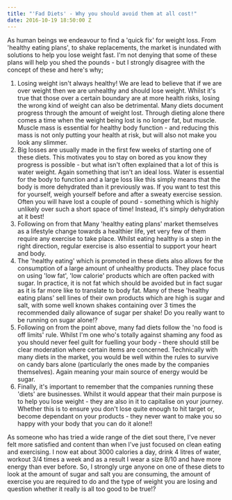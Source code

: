 ```yaml
---
title: "'Fad Diets' - Why you should avoid them at all cost!"
date: 2016-10-19 18:50:00 Z
---
```


As human beings we endeavour to find a 'quick fix' for weight loss. From 'healthy eating plans', to shake replacements, the market is inundated with solutions to help you lose weight fast. I'm not denying that some of these plans will help you shed the pounds - but I strongly disagree with the concept of these and here's why;

1.  Losing weight isn't always healthy! We are lead to believe that if we are over weight then we are unhealthy and should lose weight. Whilst it's true that those over a certain boundary are at more health risks, losing the wrong kind of weight can also be detrimental.  Many diets document progress through the amount of weight lost. Through dieting alone there comes a time when the weight being lost is no longer fat, but muscle. Muscle mass is essential for healthy body function - and reducing this mass is not only putting your health at risk, but will also not make you look any slimmer.  
2. Big losses are usually made in the first few weeks of starting one of these diets. This motivates you to stay on bored as you know they progress is possible - but what isn't often explained that a lot of this is water weight. Again something that isn't an ideal loss. Water is essential for the body to function and a large loss like this simply means that the body is more dehydrated than it previously was. If you want to test this for yourself, weigh yourself before and after a sweaty exercise session. Often you will have lost a couple of pound - something which is highly unlikely over such a short space of time! Instead, it's simply dehydration at it best! 
3. Following on from that Many 'healthy eating plans' market themselves as a lifestyle change towards a healthier life, yet very few of them require any exercise to take place. Whilst eating healthy is a step in the right direction, regular exercise is also essential to support your heart and body. 
4. The 'healthy eating' which is promoted in these diets also allows for the consumption of a large amount of unhealthy products. They place focus on using 'low fat', 'low calorie' products which are often packed with sugar. In practice, it is not fat which should be avoided but in fact sugar as it is far more like to translate to body fat. Many of these 'healthy eating plans' sell lines of their own products which are high is sugar and salt, with some well known shakes containing over 3 times the recommended daily allowance of sugar per shake! Do you really want to be running on sugar alone!? 
5. Following on from the point above, many fad diets follow the 'no food is off limits' rule. Whilst I'm one who's totally against shaming any food as you should never feel guilt for fuelling your body - there should still be clear moderation where certain items are concerned. Technically with many diets in the market, you would be well within the rules to survive on candy bars alone (particularly the ones made by the companies themselves). Again meaning your main source of energy would be sugar. 
6. Finally, it's important to remember that the companies running these 'diets' are businesses. Whilst it would appear that their main purpose is to help you lose weight - they are also in it to capitalise on your journey. Whether this is to ensure you don't lose quite enough to hit target or, become dependant on your products - they never want to make you so happy with your body that you can do it alone!! 

As someone who has tried a wide range of the diet sout there, I've never felt more satisfied and content than when I've just focused on clean eating and exercising. I now eat about 3000 calories a day, drink 4 litres of water, workout 3/4 times a week and as a result I wear a size 8/10 and have more energy than ever before. So, I strongly urge anyone on one of these diets to look at the amount of sugar and salt you are consuming, the amount of exercise you are required to do and the type of weight you are losing and question whether it really is all too good to be true!? 
